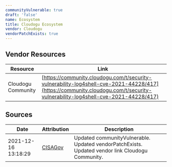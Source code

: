 ```yaml
---
communityVulnerable: true
draft: 'false'
name: Ecosystem
title: Cloudogu Ecosystem
vendor: Cloudogu
vendorPatchExists: true
---
```


## Vendor Resources
| Resource | Link |
| --- | --- |
| Cloudogu Community | [https://community.cloudogu.com/t/security-vulnerability-log4shell-cve-2021-44228/417](https://community.cloudogu.com/t/security-vulnerability-log4shell-cve-2021-44228/417) |



## Sources
| Date | Attribution | Description |
| --- | --- | --- |
| 2021-12-16 13:18:29 | [CISAGov](https://raw.githubusercontent.com/cisagov/log4j-affected-db/develop/README.md) | Updated communityVulnerable. Updated vendorPatchExists. Updated vendor link Cloudogu Community.  |

